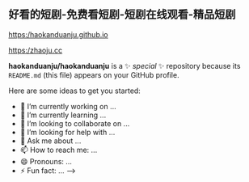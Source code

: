 ## 好看的短剧-免费看短剧-短剧在线观看-精品短剧


<https:/haokanduanju.github.io>

<https:/zhaoju.cc>

**haokanduanju/haokanduanju** is a ✨ _special_ ✨ repository because its `README.md` (this file) appears on your GitHub profile.

Here are some ideas to get you started:

- 🔭 I’m currently working on ...
- 🌱 I’m currently learning ...
- 👯 I’m looking to collaborate on ...
- 🤔 I’m looking for help with ...
- 💬 Ask me about ...
- 📫 How to reach me: ...
- 😄 Pronouns: ...
- ⚡ Fun fact: ...
-->
